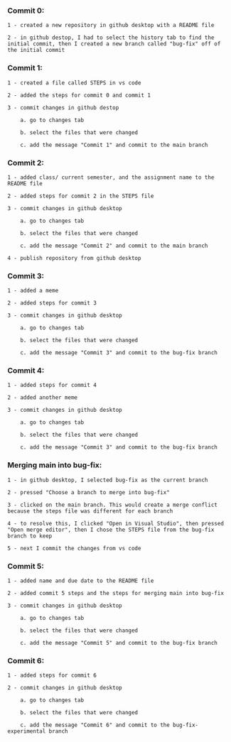 ### Commit 0:

    1 - created a new repository in github desktop with a README file

    2 - in github destop, I had to select the history tab to find the initial commit, then I created a new branch called "bug-fix" off of the initial commit

### Commit 1:

    1 - created a file called STEPS in vs code

    2 - added the steps for commit 0 and commit 1

    3 - commit changes in github destop 

        a. go to changes tab

        b. select the files that were changed

        c. add the message "Commit 1" and commit to the main branch

### Commit 2:

    1 - added class/ current semester, and the assignment name to the README file

    2 - added steps for commit 2 in the STEPS file

    3 - commit changes in github desktop

        a. go to changes tab

        b. select the files that were changed

        c. add the message "Commit 2" and commit to the main branch

    4 - publish repository from github desktop

### Commit 3: 

    1 - added a meme

    2 - added steps for commit 3

    3 - commit changes in github desktop

        a. go to changes tab

        b. select the files that were changed

        c. add the message "Commit 3" and commit to the bug-fix branch

### Commit 4:

    1 - added steps for commit 4

    2 - added another meme

    3 - commit changes in github desktop

        a. go to changes tab

        b. select the files that were changed

        c. add the message "Commit 3" and commit to the bug-fix branch

### Merging main into bug-fix:

    1 - in github desktop, I selected bug-fix as the current branch

    2 - pressed "Choose a branch to merge into bug-fix"

    3 - clicked on the main branch. This would create a merge conflict because the steps file was different for each branch

    4 - to resolve this, I clicked "Open in Visual Studio", then pressed "Open merge editor", then I chose the STEPS file from the bug-fix branch to keep 

    5 - next I commit the changes from vs code

### Commit 5: 

    1 - added name and due date to the README file

    2 - added commit 5 steps and the steps for merging main into bug-fix

    3 - commit changes in github desktop

        a. go to changes tab

        b. select the files that were changed

        c. add the message "Commit 5" and commit to the bug-fix branch

### Commit 6:

    1 - added steps for commit 6

    2 - commit changes in github desktop

        a. go to changes tab

        b. select the files that were changed

        c. add the message "Commit 6" and commit to the bug-fix-experimental branch